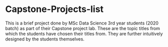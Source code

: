 # Capstone-Projects-list

This is a brief project done by MSc Data Science 3rd year students (2020 batch) as part of their Capstone project lab. These are the topic titles from which the students have chosen their titles from. They are further intuitively designed by the students themselves.
